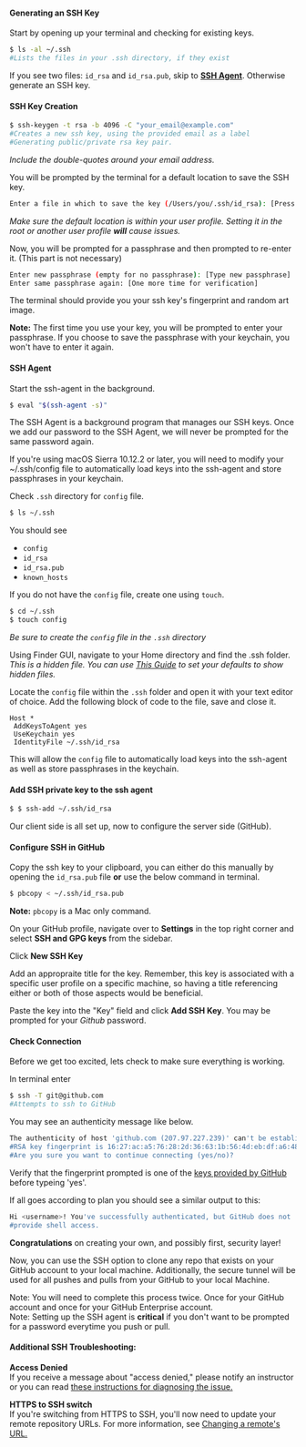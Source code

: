 #### Generating an SSH Key

Start by opening up your terminal and checking for existing keys.
```bash
$ ls -al ~/.ssh
#Lists the files in your .ssh directory, if they exist
```
If you see two files: `id_rsa` and `id_rsa.pub`, skip to **[SSH Agent](#ssh_agent)**. Otherwise generate an SSH key.

#### SSH Key Creation
```bash
$ ssh-keygen -t rsa -b 4096 -C "your_email@example.com"
#Creates a new ssh key, using the provided email as a label
#Generating public/private rsa key pair.
```
_Include the double-quotes around your email address._


You will be prompted by the terminal for a default location to save the SSH key.
```bash
Enter a file in which to save the key (/Users/you/.ssh/id_rsa): [Press enter]
```
_Make sure the default location is within your user profile.  Setting it in the root or another user profile **will** cause issues._  


Now, you will be prompted for a passphrase and then prompted to re-enter it. (This part is not necessary)
```bash
Enter new passphrase (empty for no passphrase): [Type new passphrase]
Enter same passphrase again: [One more time for verification]
```

The terminal should provide you your ssh key's fingerprint and random art image. 

**Note:** The first time you use your key, you will be prompted to enter your passphrase. If you choose to save the passphrase with your keychain, you won't have to enter it again.

<a name="ssh_agent"></a>
#### SSH Agent

Start the ssh-agent in the background.   

```bash
$ eval "$(ssh-agent -s)"
```
The SSH Agent is a background program that manages our SSH keys. Once we add our password to the SSH Agent, we will never be prompted for the same password again.  

If you're using macOS Sierra 10.12.2 or later, you will need to modify your ~/.ssh/config file to automatically load keys into the ssh-agent and store passphrases in your keychain.

Check `.ssh` directory for `config` file.
```bash
$ ls ~/.ssh
```

You should see
- `config`  
- `id_rsa`	
- `id_rsa.pub`	  
- `known_hosts`

If you do not have the `config` file, create one using `touch`.
```bash
$ cd ~/.ssh
$ touch config
```
_Be sure to create the `config` file in the `.ssh` directory_


Using Finder GUI, navigate to your Home directory and find the .ssh folder.
_This is a hidden file.  You can use [This Guide](http://ianlunn.co.uk/articles/quickly-showhide-hidden-files-mac-os-x-mavericks/) to set your defaults to show hidden files._

Locate the `config` file within the `.ssh` folder and open it with your text editor of choice.  Add the following block of code to the file, save and close it.
```
Host *
 AddKeysToAgent yes
 UseKeychain yes
 IdentityFile ~/.ssh/id_rsa
```

This will allow the `config` file to automatically load keys into the ssh-agent as well as store passphrases in the keychain.

#### Add SSH private key to the ssh agent

```bash
$ $ ssh-add ~/.ssh/id_rsa
```

Our client side is all set up, now to configure the server side (GitHub).

#### Configure SSH in GitHub

Copy the ssh key to your clipboard, you can either do this manually by opening the `id_rsa.pub` file **or** use the below command in terminal.

```bash
$ pbcopy < ~/.ssh/id_rsa.pub
```
**Note:** `pbcopy` is a Mac only command.

On your GitHub profile, navigate over to **Settings** in the top right corner and select **SSH and GPG keys** from the sidebar.

Click **New SSH Key**

Add an appropraite title for the key.  Remember, this key is associated with a specific user profile on a specific machine, so having a title referencing either or both of those aspects would be beneficial. 

Paste the key into the "Key" field and click **Add SSH Key**.  You may be prompted for your _Github_ password.

#### Check Connection

Before we get too excited, lets check to make sure everything is working.

In terminal enter
```bash
$ ssh -T git@github.com
#Attempts to ssh to GitHub
```

You may see an authenticity message like below.
```bash
The authenticity of host 'github.com (207.97.227.239)' can't be established.
#RSA key fingerprint is 16:27:ac:a5:76:28:2d:36:63:1b:56:4d:eb:df:a6:48.
#Are you sure you want to continue connecting (yes/no)?
```

Verify that the fingerprint prompted is one of the [keys provided by GitHub](https://help.github.com/articles/github-s-ssh-key-fingerprints/) before typeing 'yes'.


If all goes according to plan you should see a similar output to this:
```bash
Hi <username>! You've successfully authenticated, but GitHub does not
#provide shell access.
```

**Congratulations** on creating your own, and possibly first, security layer!  

Now, you can use the SSH option to clone any repo that exists on your GitHub account to your local machine.  Additionally, the secure tunnel will be used for all pushes and pulls from your GitHub to your local Machine.

Note: You will need to complete this process twice.  Once for your GitHub account and once for your GitHub Enterprise account.    
Note: Setting up the SSH agent is **critical** if you don't want to be prompted for a password everytime you push or pull.

#### Additional SSH Troubleshooting:

**Access Denied**  
If you receive a message about "access denied," please notify an instructor or you can read [these instructions for diagnosing the issue.](https://help.github.com/articles/error-permission-denied-publickey/)

**HTTPS to SSH switch**  
If you're switching from HTTPS to SSH, you'll now need to update your remote repository URLs. For more information, see [Changing a remote's URL.](https://help.github.com/articles/changing-a-remote-s-url/)
